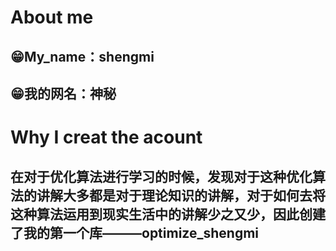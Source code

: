 # About me
## 😁My_name：**shengmi**
## 😁我的网名：**神秘**
# Why I creat the acount
## 在对于优化算法进行学习的时候，发现对于这种优化算法的讲解大多都是对于理论知识的讲解，对于如何去将这种算法运用到现实生活中的讲解少之又少，因此创建了我的第一个库———optimize_shengmi
